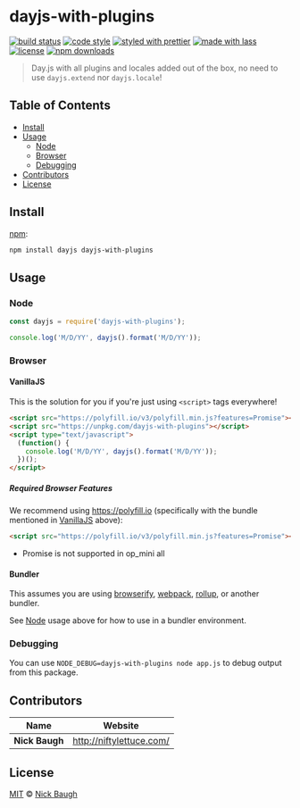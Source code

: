 # dayjs-with-plugins

[![build status](https://github.com/ladjs/dayjs-with-plugins/actions/workflows/ci.yml/badge.svg)](https://github.com/ladjs/dayjs-with-plugins/actions/workflows/ci.yml)
[![code style](https://img.shields.io/badge/code_style-XO-5ed9c7.svg)](https://github.com/sindresorhus/xo)
[![styled with prettier](https://img.shields.io/badge/styled_with-prettier-ff69b4.svg)](https://github.com/prettier/prettier)
[![made with lass](https://img.shields.io/badge/made_with-lass-95CC28.svg)](https://lass.js.org)
[![license](https://img.shields.io/github/license/ladjs/dayjs-with-plugins.svg)](LICENSE)
[![npm downloads](https://img.shields.io/npm/dt/dayjs-with-plugins.svg)](https://npm.im/dayjs-with-plugins)

> Day.js with all plugins and locales added out of the box, no need to use `dayjs.extend` nor `dayjs.locale`!


## Table of Contents

* [Install](#install)
* [Usage](#usage)
  * [Node](#node)
  * [Browser](#browser)
  * [Debugging](#debugging)
* [Contributors](#contributors)
* [License](#license)


## Install

[npm][]:

```sh
npm install dayjs dayjs-with-plugins
```


## Usage

### Node

```js
const dayjs = require('dayjs-with-plugins');

console.log('M/D/YY', dayjs().format('M/D/YY'));
```

### Browser

#### VanillaJS

This is the solution for you if you're just using `<script>` tags everywhere!

```html
<script src="https://polyfill.io/v3/polyfill.min.js?features=Promise"></script>
<script src="https://unpkg.com/dayjs-with-plugins"></script>
<script type="text/javascript">
  (function() {
    console.log('M/D/YY', dayjs().format('M/D/YY'));
  })();
</script>
```

##### Required Browser Features

We recommend using <https://polyfill.io> (specifically with the bundle mentioned in [VanillaJS](#vanillajs) above):

```html
<script src="https://polyfill.io/v3/polyfill.min.js?features=Promise"></script>
```

* Promise is not supported in op\_mini all

#### Bundler

This assumes you are using [browserify][], [webpack][], [rollup][], or another bundler.

See [Node](#node) usage above for how to use in a bundler environment.

### Debugging

You can use `NODE_DEBUG=dayjs-with-plugins node app.js` to debug output from this package.


## Contributors

| Name           | Website                    |
| -------------- | -------------------------- |
| **Nick Baugh** | <http://niftylettuce.com/> |


## License

[MIT](LICENSE) © [Nick Baugh](http://niftylettuce.com/)


##

[npm]: https://www.npmjs.com/

[browserify]: https://github.com/browserify/browserify

[webpack]: https://github.com/webpack/webpack

[rollup]: https://github.com/rollup/rollup
